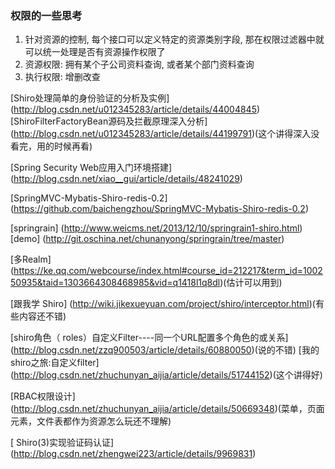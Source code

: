 
### 权限的一些思考
1. 针对资源的控制, 每个接口可以定义特定的资源类别字段, 那在权限过滤器中就可以统一处理是否有资源操作权限了
2. 资源权限: 拥有某个子公司资料查询, 或者某个部门资料查询
3. 执行权限: 增删改查

[Shiro处理简单的身份验证的分析及实例]
(http://blog.csdn.net/u012345283/article/details/44004845)
[ShiroFilterFactoryBean源码及拦截原理深入分析]
(http://blog.csdn.net/u012345283/article/details/44199791)(这个讲得深入没看完，用的时候再看)

[Spring Security Web应用入门环境搭建]
(http://blog.csdn.net/xiao__gui/article/details/48241029)

[SpringMVC-Mybatis-Shiro-redis-0.2]
(https://github.com/baichengzhou/SpringMVC-Mybatis-Shiro-redis-0.2)

[springrain]
(http://www.weicms.net/2013/12/10/springrain1-shiro.html)[demo]
(http://git.oschina.net/chunanyong/springrain/tree/master)

[多Realm]
(https://ke.qq.com/webcourse/index.html#course_id=212217&term_id=100250935&taid=1303664308468985&vid=q1418l1q8dl)(估计可以用到)

[跟我学 Shiro]
(http://wiki.jikexueyuan.com/project/shiro/interceptor.html)(有些内容还不错)

[shiro角色（ roles）自定义Filter----同一个URL配置多个角色的或关系]
(http://blog.csdn.net/zzq900503/article/details/60880050)(说的不错)
[我的shiro之旅:自定义filter]
(http://blog.csdn.net/zhuchunyan_aijia/article/details/51744152)(这个讲得好)

[RBAC权限设计]
(http://blog.csdn.net/zhuchunyan_aijia/article/details/50669348)(菜单，页面元素，文件表都作为资源怎么玩还不理解)

[ Shiro(3)实现验证码认证]
(http://blog.csdn.net/zhengwei223/article/details/9969831)
